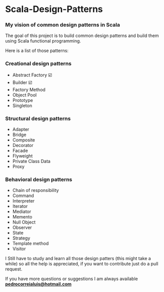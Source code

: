 # Scala-Design-Patterns
### My vision of common design patterns in Scala

The goal of this project is to build common design patterns and build them using Scala functional programming.

 Here is a list of those patterns:
 
### Creational design patterns

* Abstract Factory :ballot_box_with_check:
* Builder :ballot_box_with_check:
* Factory Method
* Object Pool
* Prototype
* Singleton

### Structural design patterns
 
* Adapter
* Bridge
* Composite
* Decorator
* Facade
* Flyweight
* Private Class Data
* Proxy

### Behavioral design patterns

* Chain of responsibility
* Command
* Interpreter
* Iterator
* Mediator
* Memento
* Null Object
* Observer
* State
* Strategy
* Template method
* Visitor

I Still have to study and learn all those design patters (this might take a while) so all the help is appreciated, if you want to contribute just do a pull request.

If you have more questions or suggestions I am always available **pedrocorreialuis@hotmail.com**

